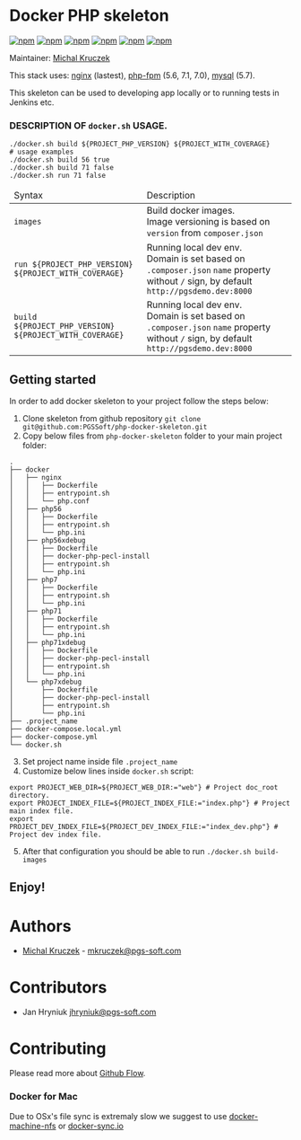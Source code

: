 # Docker PHP skeleton

[![npm](https://img.shields.io/badge/nginx-1.10-brightgreen.svg)]()
[![npm](https://img.shields.io/badge/node-4.2-brightgreen.svg)]()
[![npm](https://img.shields.io/badge/php-5.6-brightgreen.svg)]()
[![npm](https://img.shields.io/badge/php-7.0-brightgreen.svg)]()
[![npm](https://img.shields.io/badge/php-7.1-brightgreen.svg)]()
[![npm](https://img.shields.io/badge/mysql-5.7-brightgreen.svg)]()

Maintainer: [Michal Kruczek](https://github.com/partikus)

This stack uses: [nginx](https://hub.docker.com/_/nginx/) (lastest), [php-fpm](https://hub.docker.com/_/php/) (5.6, 7.1, 7.0), [mysql](https://hub.docker.com/_/mysql/) (5.7).

This skeleton can be used to developing app locally or to running tests in Jenkins etc.

### DESCRIPTION OF `docker.sh` USAGE.

```
./docker.sh build ${PROJECT_PHP_VERSION} ${PROJECT_WITH_COVERAGE} 
# usage examples
./docker.sh build 56 true
./docker.sh build 71 false
./docker.sh run 71 false
```

<table>
    <thead>
        <td>Syntax</td>
        <td>Description</td>
    </thead>
    <tbody>
        <tr>
            <td>
                <code>images</code>
            </td>
            <td>
                Build docker images.<br>
                Image versioning is based on <code>version</code> from <code>composer.json</code>
            </td>
        </tr>
        <tr>
            <td>
                <code>run ${PROJECT_PHP_VERSION} ${PROJECT_WITH_COVERAGE}</code>
            </td>
            <td>
                Running local dev env.<br>
                Domain is set based on <code>.composer.json</code> <code>name</code> property without <code>/</code> sign, by default <code>http://pgsdemo.dev:8000</code>
            </td>
        </tr>
        <tr>
            <td>
                <code>build ${PROJECT_PHP_VERSION} ${PROJECT_WITH_COVERAGE}</code>
            </td>
            <td>
                Running local dev env.<br>
                Domain is set based on <code>.composer.json</code> <code>name</code> property without <code>/</code> sign, by default <code>http://pgsdemo.dev:8000</code>
            </td>
        </tr>
    </tbody>
</table>


## Getting started

In order to add docker skeleton to your project follow the steps below:

1. Clone skeleton from github repository `git clone git@github.com:PGSSoft/php-docker-skeleton.git`
2. Copy below files from `php-docker-skeleton` folder to your main project folder:

```
.
├── docker
│   ├── nginx
│   │   ├── Dockerfile
│   │   ├── entrypoint.sh
│   │   └── php.conf
│   ├── php56
│   │   ├── Dockerfile
│   │   ├── entrypoint.sh
│   │   └── php.ini
│   ├── php56xdebug
│   │   ├── Dockerfile
│   │   ├── docker-php-pecl-install
│   │   ├── entrypoint.sh
│   │   └── php.ini
│   ├── php7
│   │   ├── Dockerfile
│   │   ├── entrypoint.sh
│   │   └── php.ini
│   ├── php71
│   │   ├── Dockerfile
│   │   ├── entrypoint.sh
│   │   └── php.ini
│   ├── php71xdebug
│   │   ├── Dockerfile
│   │   ├── docker-php-pecl-install
│   │   ├── entrypoint.sh
│   │   └── php.ini
│   └── php7xdebug
│       ├── Dockerfile
│       ├── docker-php-pecl-install
│       ├── entrypoint.sh
│       └── php.ini
├── .project_name
├── docker-compose.local.yml
├── docker-compose.yml
└── docker.sh
```

3. Set project name inside file `.project_name`
4. Customize below lines inside `docker.sh` script:
```
export PROJECT_WEB_DIR=${PROJECT_WEB_DIR:="web"} # Project doc_root directory.
export PROJECT_INDEX_FILE=${PROJECT_INDEX_FILE:="index.php"} # Project main index file.
export PROJECT_DEV_INDEX_FILE=${PROJECT_DEV_INDEX_FILE:="index_dev.php"} # Project dev index file.
```

5. After that configuration you should be able to run `./docker.sh build-images`

## Enjoy!

# Authors
 - [Michal Kruczek](https://github.com/partikus/) - <mkruczek@pgs-soft.com>

# Contributors
 - Jan Hryniuk <jhryniuk@pgs-soft.com>

# Contributing

Please read more about [Github Flow](https://guides.github.com/introduction/flow/).

### Docker for Mac

Due to OSx's file sync is extremaly slow we suggest to use [docker-machine-nfs](https://github.com/adlogix/docker-machine-nfs) or [docker-sync.io](http://docker-sync.io/)
